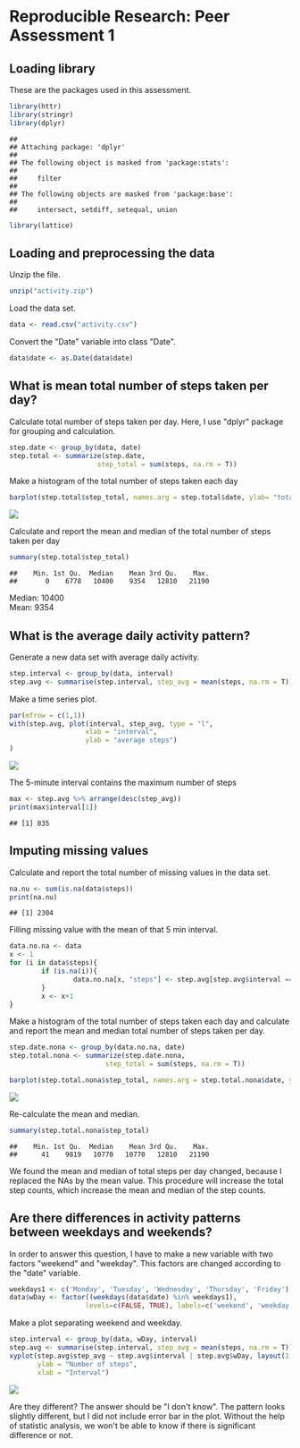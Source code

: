 # Reproducible Research: Peer Assessment 1
## Loading library
These are the packages used in this assessment. 

```r
library(httr)
library(stringr)
library(dplyr)
```

```
## 
## Attaching package: 'dplyr'
## 
## The following object is masked from 'package:stats':
## 
##     filter
## 
## The following objects are masked from 'package:base':
## 
##     intersect, setdiff, setequal, union
```

```r
library(lattice)
```
## Loading and preprocessing the data
Unzip the file.

```r
unzip("activity.zip")
```
Load the data set.

```r
data <- read.csv("activity.csv")
```
Convert the "Date" variable into class "Date".

```r
data$date <- as.Date(data$date)
```

## What is mean total number of steps taken per day?
Calculate total number of steps taken per day. Here, I use "dplyr" package for grouping and calculation. 

```r
step.date <- group_by(data, date)
step.total <- summarize(step.date, 
                      step_total = sum(steps, na.rm = T))
```
Make a histogram of the total number of steps taken each day

```r
barplot(step.total$step_total, names.arg = step.total$date, ylab= "total steps per day", xlab = "date")
```

![](PA1_template_files/figure-html/unnamed-chunk-6-1.png) 

Calculate and report the mean and median of the total number of steps taken per day

```r
summary(step.total$step_total)
```

```
##    Min. 1st Qu.  Median    Mean 3rd Qu.    Max. 
##       0    6778   10400    9354   12810   21190
```
Median: 10400  
Mean: 9354  

## What is the average daily activity pattern?
Generate a new data set with average daily activity. 

```r
step.interval <- group_by(data, interval)
step.avg <- summarise(step.interval, step_avg = mean(steps, na.rm = T))
```
Make a time series plot.

```r
par(mfrow = c(1,1))
with(step.avg, plot(interval, step_avg, type = "l", 
                   xlab = "interval", 
                   ylab = "average steps")
)
```

![](PA1_template_files/figure-html/unnamed-chunk-9-1.png) 

The 5-minute interval contains the maximum number of steps

```r
max <- step.avg %>% arrange(desc(step_avg))
print(max$interval[1])
```

```
## [1] 835
```

## Imputing missing values
Calculate and report the total number of missing values in the data set. 

```r
na.nu <- sum(is.na(data$steps))
print(na.nu)
```

```
## [1] 2304
```
Filling missing value with the mean of that 5 min interval.

```r
data.no.na <- data
x <- 1
for (i in data$steps){
        if (is.na(i)){
                data.no.na[x, "steps"] <- step.avg[step.avg$interval == data.no.na[x, "interval"], ]$step_avg
        }
        x <- x+1
}
```
Make a histogram of the total number of steps taken each day and calculate and report the mean and median total number of steps taken per day. 

```r
step.date.nona <- group_by(data.no.na, date)
step.total.nona <- summarize(step.date.nona, 
                        step_total = sum(steps, na.rm = T))

barplot(step.total.nona$step_total, names.arg = step.total.nona$date, ylab= "total steps per day", xlab = "date")
```

![](PA1_template_files/figure-html/unnamed-chunk-13-1.png) 

Re-calculate the mean and median.

```r
summary(step.total.nona$step_total)
```

```
##    Min. 1st Qu.  Median    Mean 3rd Qu.    Max. 
##      41    9819   10770   10770   12810   21190
```
We found the mean and median of total steps per day changed, because I replaced the NAs by the mean value. This procedure will increase the total step counts, which increase the mean and median of the step counts. 

## Are there differences in activity patterns between weekdays and weekends?
In order to answer this question, I have to make a new variable with two factors "weekend" and "weekday". This factors are changed according to the "date" variable. 

```r
weekdays1 <- c('Monday', 'Tuesday', 'Wednesday', 'Thursday', 'Friday')
data$wDay <- factor((weekdays(data$date) %in% weekdays1), 
                   levels=c(FALSE, TRUE), labels=c('weekend', 'weekday'))
```

Make a plot separating weekend and weekday. 

```r
step.interval <- group_by(data, wDay, interval)
step.avg <- summarise(step.interval, step_avg = mean(steps, na.rm = T))
xyplot(step.avg$step_avg ~ step.avg$interval | step.avg$wDay, layout(1, 2), type = "l", 
       ylab = "Number of steps", 
       xlab = "Interval")
```

![](PA1_template_files/figure-html/unnamed-chunk-16-1.png) 

Are they different?
The answer should be "I don't know". The pattern looks slightly different, but I did not include error bar in the plot. Without the help of statistic analysis, we won't be able to know if there is significant difference or not. 

